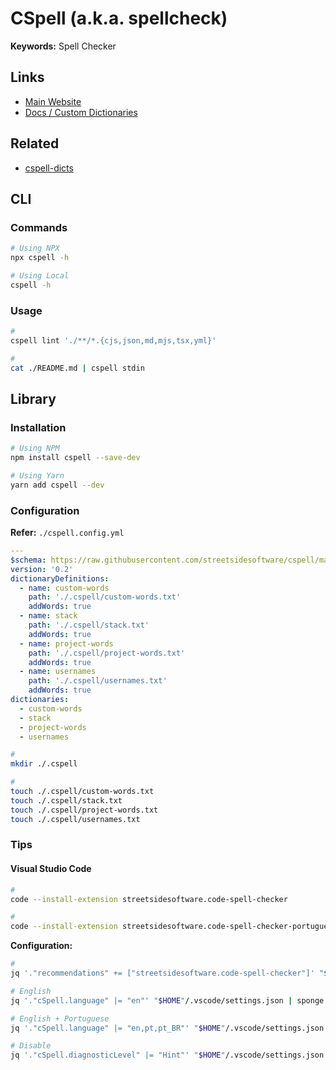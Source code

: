 # CSpell (a.k.a. spellcheck)

**Keywords:** Spell Checker

<!--
https://github.com/streetsidesoftware/cspell-dicts/tree/main/dictionaries/fullstack
-->

## Links

- [Main Website](https://cspell.org/)
- [Docs / Custom Dictionaries](https://cspell.org/docs/dictionaries-custom/)

## Related

- [cspell-dicts](https://github.com/streetsidesoftware/cspell-dicts)

## CLI

### Commands

```sh
# Using NPX
npx cspell -h

# Using Local
cspell -h
```

### Usage

```sh
#
cspell lint './**/*.{cjs,json,md,mjs,tsx,yml}'

#
cat ./README.md | cspell stdin
```

<!--
#
cspell trace

#
cspell check

#
cspell link

#
cspell sug
-->

## Library

### Installation

```sh
# Using NPM
npm install cspell --save-dev

# Using Yarn
yarn add cspell --dev
```

### Configuration

**Refer:** `./cspell.config.yml`

```yml
---
$schema: https://raw.githubusercontent.com/streetsidesoftware/cspell/main/cspell.schema.json
version: '0.2'
dictionaryDefinitions:
  - name: custom-words
    path: './.cspell/custom-words.txt'
    addWords: true
  - name: stack
    path: './.cspell/stack.txt'
    addWords: true
  - name: project-words
    path: './.cspell/project-words.txt'
    addWords: true
  - name: usernames
    path: './.cspell/usernames.txt'
    addWords: true
dictionaries:
  - custom-words
  - stack
  - project-words
  - usernames
```

```sh
#
mkdir ./.cspell

#
touch ./.cspell/custom-words.txt
touch ./.cspell/stack.txt
touch ./.cspell/project-words.txt
touch ./.cspell/usernames.txt
```

### Tips

#### Visual Studio Code

```sh
#
code --install-extension streetsidesoftware.code-spell-checker

#
code --install-extension streetsidesoftware.code-spell-checker-portuguese-brazilian
```

**Configuration:**

```sh
#
jq '."recommendations" += ["streetsidesoftware.code-spell-checker"]' "$HOME"/.vscode/extensions.json | sponge "$HOME"/.vscode/extensions.json
```

```sh
# English
jq '."cSpell.language" |= "en"' "$HOME"/.vscode/settings.json | sponge "$HOME"/.vscode/settings.json

# English + Portuguese
jq '."cSpell.language" |= "en,pt,pt_BR"' "$HOME"/.vscode/settings.json | sponge "$HOME"/.vscode/settings.json
```

```sh
# Disable
jq '."cSpell.diagnosticLevel" |= "Hint"' "$HOME"/.vscode/settings.json | sponge "$HOME"/.vscode/settings.json
```

